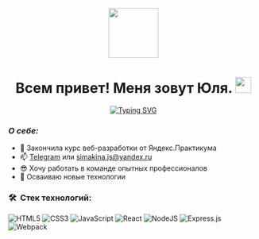 <div id="header" align="center">
  <img src="https://media.giphy.com/media/v1.Y2lkPTc5MGI3NjExZnRhM2xxYTFubGQ4dmozdjE0ODkyN2duamVkZnlmN21pcHY0a2NsMCZlcD12MV9pbnRlcm5hbF9naWZfYnlfaWQmY3Q9Zw/hpXdHPfFI5wTABdDx9/giphy.gif" width="100"/>
</div>

<h1 align="center">Всем привет! Меня зовут Юля.
    <img src="https://github.com/blackcater/blackcater/raw/main/images/Hi.gif" height="32">
</h1>
<p align="center">
    <a href="https://git.io/typing-svg"><img src="https://readme-typing-svg.herokuapp.com?font=Fira+Code&size=25&pause=1000&color=1384F7&center=true&width=435&lines=%D0%AF+front-end+%D1%80%D0%B0%D0%B7%D1%80%D0%B0%D0%B1%D0%BE%D1%82%D1%87%D0%B8%D0%BA" alt="Typing SVG" /></a>
</p>

### **_О себе:_**

- 🔭 Закончила курс веб-разработки от Яндекс.Практикума
- 📫 [Telegram](t.me/Julili23) или simakina.js@yandex.ru
- 😎 Хочу работать в команде опытных профессионалов
- 🚀 Осваиваю новые технологии

### 🛠 &nbsp;Стек технологий:

![HTML5](https://img.shields.io/badge/html5-%23E34F26.svg?style=for-the-badge&logo=html5&logoColor=white)
![CSS3](https://img.shields.io/badge/css3-%231572B6.svg?style=for-the-badge&logo=css3&logoColor=white)
![JavaScript](https://img.shields.io/badge/javascript-%23323330.svg?style=for-the-badge&logo=javascript&logoColor=%23F7DF1E)
![React](https://img.shields.io/badge/react-%2320232a.svg?style=for-the-badge&logo=react&logoColor=%2361DAFB)
![NodeJS](https://img.shields.io/badge/node.js-6DA55F?style=for-the-badge&logo=node.js&logoColor=white)
![Express.js](https://img.shields.io/badge/express.js-%23404d59.svg?style=for-the-badge&logo=express&logoColor=%2361DAFB)
![Webpack](https://img.shields.io/badge/webpack-%238DD6F9.svg?style=for-the-badge&logo=webpack&logoColor=black)
